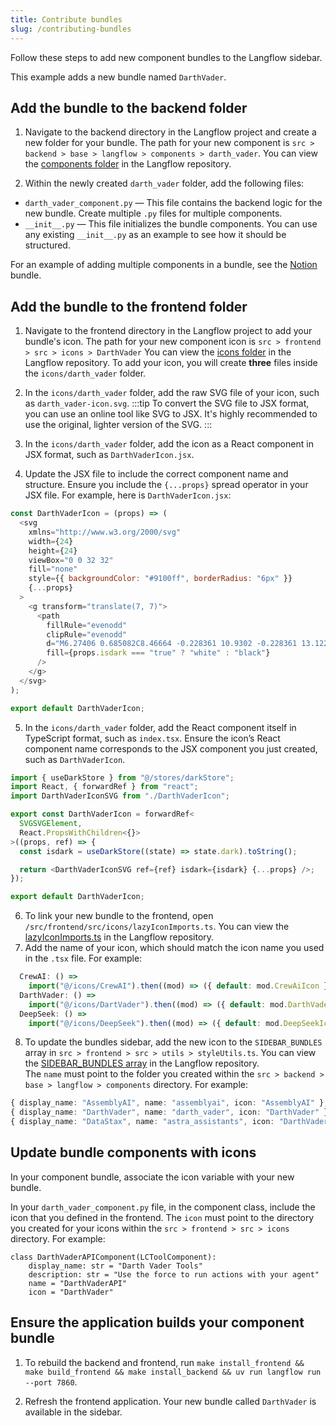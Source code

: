 ```yaml
---
title: Contribute bundles
slug: /contributing-bundles
---
```


Follow these steps to add new component bundles to the Langflow sidebar.

This example adds a new bundle named `DarthVader`.

## Add the bundle to the backend folder

1. Navigate to the backend directory in the Langflow project and create a new folder for your bundle.
The path for your new component is `src > backend > base > langflow > components > darth_vader`.
You can view the [components folder](https://github.com/langflow-ai/langflow/tree/main/src/backend/base/langflow/components) in the Langflow repository.

2. Within the newly created `darth_vader` folder, add the following files:

* `darth_vader_component.py` — This file contains the backend logic for the new bundle. Create multiple `.py` files for multiple components.
* `__init__.py` — This file initializes the bundle components. You can use any existing `__init__.py` as an example to see how it should be structured.

For an example of adding multiple components in a bundle, see the [Notion](https://github.com/langflow-ai/langflow/tree/main/src/backend/base/langflow/components/Notion) bundle.


## Add the bundle to the frontend folder

1. Navigate to the frontend directory in the Langflow project to add your bundle's icon.
The path for your new component icon is `src > frontend > src > icons > DarthVader`
You can view the [icons folder](https://github.com/langflow-ai/langflow/tree/main/src/frontend/src/icons) in the Langflow repository.
To add your icon, you will create **three** files inside the `icons/darth_vader` folder.

2. In the `icons/darth_vader` folder, add the raw SVG file of your icon, such as `darth_vader-icon.svg`.
:::tip
To convert the SVG file to JSX format, you can use an online tool like SVG to JSX.
It's highly recommended to use the original, lighter version of the SVG.
:::
3. In the `icons/darth_vader` folder, add the icon as a React component in JSX format, such as `DarthVaderIcon.jsx`.
4. Update the JSX file to include the correct component name and structure.
Ensure you include the `{...props}` spread operator in your JSX file.
For example, here is `DarthVaderIcon.jsx`:
```javascript
const DarthVaderIcon = (props) => (
  <svg
    xmlns="http://www.w3.org/2000/svg"
    width={24}
    height={24}
    viewBox="0 0 32 32"
    fill="none"
    style={{ backgroundColor: "#9100ff", borderRadius: "6px" }}
    {...props}
  >
    <g transform="translate(7, 7)">
      <path
        fillRule="evenodd"
        clipRule="evenodd"
        d="M6.27406 0.685082C8.46664 -0.228361 10.9302 -0.228361 13.1229 0.685082C14.6773 1.33267 16.0054 2.40178 16.9702 3.75502C17.6126 4.65574 17.0835 5.84489 16.045 6.21613L13.5108 7.12189C12.9962 7.30585 12.4289 7.26812 11.9429 7.01756C11.8253 6.95701 11.7298 6.86089 11.6696 6.74266L10.2591 3.97469C10.0249 3.51519 9.37195 3.51519 9.13783 3.97469L7.72731 6.74274C7.66714 6.86089 7.57155 6.95701 7.454 7.01756L4.70187 8.43618C4.24501 8.67169 4.24501 9.3284 4.70187 9.56391L7.454 10.9825C7.57155 11.0431 7.66714 11.1392 7.72731 11.2574L9.13783 14.0254C9.37195 14.4849 10.0249 14.4849 10.2591 14.0254L11.6696 11.2574C11.7298 11.1392 11.8253 11.0431 11.9428 10.9825C12.429 10.7319 12.9965 10.6942 13.5112 10.8781L16.045 11.7838C17.0835 12.1551 17.6126 13.3442 16.9704 14.245C16.0054 15.5982"
        fill={props.isdark === "true" ? "white" : "black"}
      />
    </g>
  </svg>
);

export default DarthVaderIcon;
```

5. In the `icons/darth_vader` folder, add the React component itself in TypeScript format, such as `index.tsx`.
Ensure the icon’s React component name corresponds to the JSX component you just created, such as `DarthVaderIcon`.
```typescript
import { useDarkStore } from "@/stores/darkStore";
import React, { forwardRef } from "react";
import DarthVaderIconSVG from "./DarthVaderIcon";

export const DarthVaderIcon = forwardRef<
  SVGSVGElement,
  React.PropsWithChildren<{}>
>((props, ref) => {
  const isdark = useDarkStore((state) => state.dark).toString();

  return <DarthVaderIconSVG ref={ref} isdark={isdark} {...props} />;
});

export default DarthVaderIcon;
```

6. To link your new bundle to the frontend, open `/src/frontend/src/icons/lazyIconImports.ts`.
You can view the [lazyIconImports.ts](https://github.com/langflow-ai/langflow/blob/main/src/frontend/src/icons/lazyIconImports.ts) in the Langflow repository.
7. Add the name of your icon, which should match the icon name you used in the `.tsx` file.
For example:
```typescript
  CrewAI: () =>
    import("@/icons/CrewAI").then((mod) => ({ default: mod.CrewAiIcon })),
  DarthVader: () =>
    import("@/icons/DartVader").then((mod) => ({ default: mod.DarthVaderIcon })),
  DeepSeek: () =>
    import("@/icons/DeepSeek").then((mod) => ({ default: mod.DeepSeekIcon })),
```

8. To update the bundles sidebar, add the new icon to the `SIDEBAR_BUNDLES` array in `src > frontend > src > utils > styleUtils.ts`.
You can view the [SIDEBAR_BUNDLES array](https://github.com/langflow-ai/langflow/blob/main/src/frontend/src/utils/styleUtils.ts#L231) in the Langflow repository.\
The `name` must point to the folder you created within the `src > backend > base > langflow > components` directory.
For example:
```typescript
{ display_name: "AssemblyAI", name: "assemblyai", icon: "AssemblyAI" },
{ display_name: "DarthVader", name: "darth_vader", icon: "DarthVader" },
{ display_name: "DataStax", name: "astra_assistants", icon: "DarthVader" },
```

## Update bundle components with icons

In your component bundle, associate the icon variable with your new bundle.

In your `darth_vader_component.py` file, in the component class, include the icon that you defined in the frontend.
The `icon` must point to the directory you created for your icons within the `src > frontend > src > icons` directory.
For example:
```
class DarthVaderAPIComponent(LCToolComponent):
    display_name: str = "Darth Vader Tools"
    description: str = "Use the force to run actions with your agent"
    name = "DarthVaderAPI"
    icon = "DarthVader"
```

## Ensure the application builds your component bundle

1. To rebuild the backend and frontend, run `make install_frontend && make build_frontend && make install_backend && uv run langflow run --port 7860`.

2. Refresh the frontend application.
Your new bundle called `DarthVader` is available in the sidebar.